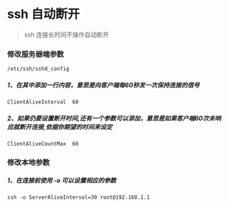 # ssh 自动断开

> ssh 连接长时间不操作自动断开

### 修改服务器端参数

`
/etc/ssh/sshd_config
`

##### 1、在其中添加一行内容，意思是向客户端每60秒发一次保持连接的信号

`
ClientAliveInterval  60
`

##### 2、如果仍要设置断开时间,还有一个参数可以添加，意思是如果客户端60次未响应就断开连接,依据你期望的时间来设定

`
ClientAliveCountMax  60
`

### 修改本地参数

##### 1、在连接前使用 -o 可以设置相应的参数

`
ssh -o ServerAliveInterval=30 root@192.168.1.1
`

